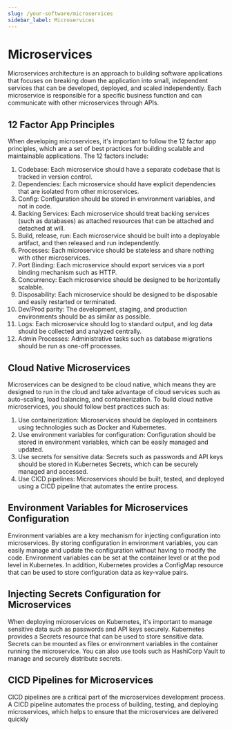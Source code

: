 ```yaml
---
slug: /your-software/microservices
sidebar_label: Microservices
---
```


# Microservices

Microservices architecture is an approach to building software applications that focuses on breaking down the
application into small, independent services that can be developed, deployed, and scaled independently. Each
microservice is responsible for a specific business function and can communicate with other microservices through APIs.

## 12 Factor App Principles

When developing microservices, it's important to follow the 12 factor app principles, which are a set of best practices
for building scalable and maintainable applications. The 12 factors include:

1. Codebase: Each microservice should have a separate codebase that is tracked in version control.
2. Dependencies: Each microservice should have explicit dependencies that are isolated from other microservices.
3. Config: Configuration should be stored in environment variables, and not in code.
4. Backing Services: Each microservice should treat backing services (such as databases) as attached resources that can
   be
   attached and detached at will.
5. Build, release, run: Each microservice should be built into a deployable artifact, and then released and run
   independently.
6. Processes: Each microservice should be stateless and share nothing with other microservices.
7. Port Binding: Each microservice should export services via a port binding mechanism such as HTTP.
8. Concurrency: Each microservice should be designed to be horizontally scalable.
9. Disposability: Each microservice should be designed to be disposable and easily restarted or terminated.
10. Dev/Prod parity: The development, staging, and production environments should be as similar as possible.
11. Logs: Each microservice should log to standard output, and log data should be collected and analyzed centrally.
12. Admin Processes: Administrative tasks such as database migrations should be run as one-off processes.

## Cloud Native Microservices

Microservices can be designed to be cloud native, which means they are designed to run in the cloud and take advantage
of cloud services such as auto-scaling, load balancing, and containerization. To build cloud native microservices, you
should follow best practices such as:

1. Use containerization: Microservices should be deployed in containers using technologies such as Docker and
   Kubernetes.
2. Use environment variables for configuration: Configuration should be stored in environment variables, which can be
   easily managed and updated.
3. Use secrets for sensitive data: Secrets such as passwords and API keys should be stored in Kubernetes Secrets, which
   can
   be securely managed and accessed.
4. Use CICD pipelines: Microservices should be built, tested, and deployed using a CICD pipeline that automates the
   entire
   process.

## Environment Variables for Microservices Configuration

Environment variables are a key mechanism for injecting configuration into microservices. By storing configuration in
environment variables, you can easily manage and update the configuration without having to modify the code. Environment
variables can be set at the container level or at the pod level in Kubernetes. In addition, Kubernetes provides a
ConfigMap resource that can be used to store configuration data as key-value pairs.

## Injecting Secrets Configuration for Microservices

When deploying microservices on Kubernetes, it's important to manage sensitive data such as passwords and API keys
securely. Kubernetes provides a Secrets resource that can be used to store sensitive data. Secrets can be mounted as
files or environment variables in the container running the microservice. You can also use tools such as HashiCorp Vault
to manage and securely distribute secrets.

## CICD Pipelines for Microservices

CICD pipelines are a critical part of the microservices development process. A CICD pipeline automates the process of
building, testing, and deploying microservices, which helps to ensure that the microservices are delivered quickly
